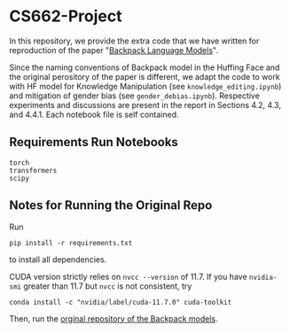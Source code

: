 # CS662-Project

In this repository, we provide the extra code that we have written for reproduction of the paper "[Backpack Language Models](https://arxiv.org/abs/2305.16765)".  

Since the naming conventions of Backpack model in the Huffing Face and the original perository of the paper is different, we adapt the code to work with HF model for Knowledge Manipulation (see ```knowledge_editing.ipynb```) and mitigation of gender bias (see ```gender_debias.ipynb```). Respective experiments and discussions are present in the report in Sections 4.2, 4.3, and 4.4.1. Each notebook file is self contained. 

## Requirements Run Notebooks
```
torch
transformers
scipy
```
## Notes for Running the Original Repo
Run
```
pip install -r requirements.txt
```
to install all dependencies.

CUDA version strictly relies on ```nvcc --version``` of 11.7. If you have ```nvidia-smi``` greater than 11.7 but ```nvcc``` is not consistent, try
```
conda install -c "nvidia/label/cuda-11.7.0" cuda-toolkit
```

Then, run the [orginal repository of the Backpack models](https://github.com/john-hewitt/backpacks-flash-attn).





